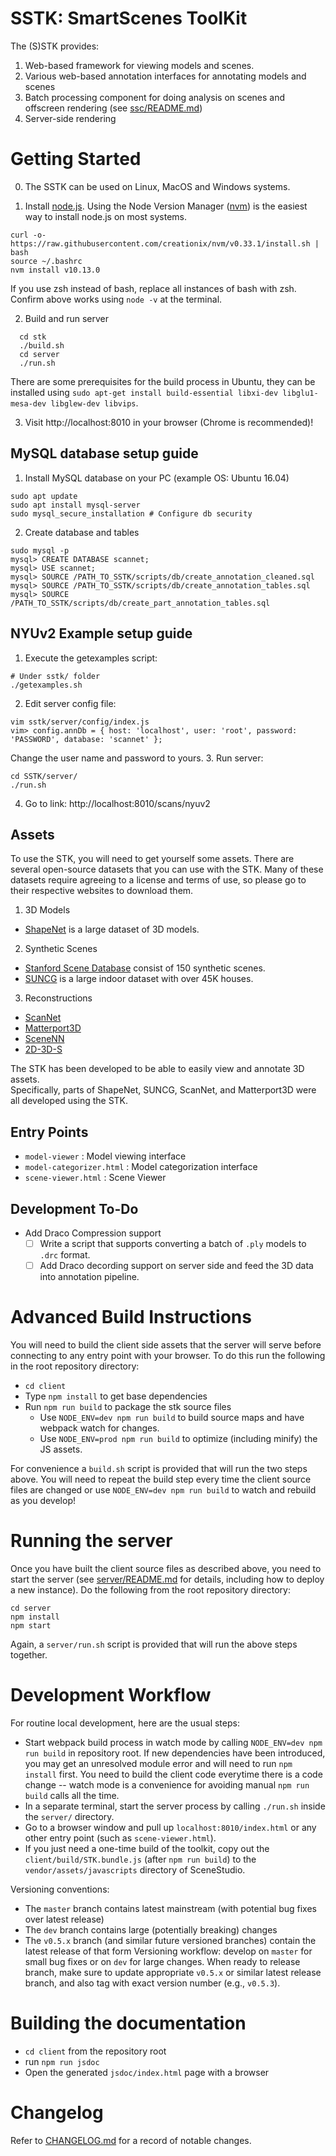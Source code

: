 SSTK: SmartScenes ToolKit
============

The (S)STK provides:

1. Web-based framework for viewing models and scenes.
1. Various web-based annotation interfaces for annotating models and scenes
1. Batch processing component for doing analysis on scenes and offscreen rendering (see [ssc/README.md](ssc/README.md))
1. Server-side rendering

# Getting Started

0. The SSTK can be used on Linux, MacOS and Windows systems.

1. Install [node.js](https://nodejs.org/).  Using the Node Version Manager ([nvm](https://github.com/creationix/nvm)) is the easiest way to install node.js on most systems.
```
curl -o- https://raw.githubusercontent.com/creationix/nvm/v0.33.1/install.sh | bash
source ~/.bashrc
nvm install v10.13.0
```
If you use zsh instead of bash, replace all instances of bash with zsh.
Confirm above works using `node -v` at the terminal.

2. Build and run server
```
  cd stk
  ./build.sh
  cd server
  ./run.sh
```
There are some prerequisites for the build process in Ubuntu, they can be installed using `sudo apt-get install build-essential libxi-dev libglu1-mesa-dev libglew-dev libvips`.

3. Visit http://localhost:8010 in your browser (Chrome is recommended)!

## MySQL database setup guide
1. Install MySQL database on your PC (example OS: Ubuntu 16.04)
```
sudo apt update
sudo apt install mysql-server
sudo mysql_secure_installation # Configure db security
```
2. Create database and tables
```
sudo mysql -p
mysql> CREATE DATABASE scannet;
mysql> USE scannet;
mysql> SOURCE /PATH_TO_SSTK/scripts/db/create_annotation_cleaned.sql
mysql> SOURCE /PATH_TO_SSTK/scripts/db/create_annotation_tables.sql
mysql> SOURCE /PATH_TO_SSTK/scripts/db/create_part_annotation_tables.sql
```

## NYUv2 Example setup guide
1. Execute the getexamples script:
```
# Under sstk/ folder
./getexamples.sh
```
2. Edit server config file:
```
vim sstk/server/config/index.js
vim> config.annDb = { host: 'localhost', user: 'root', password: 'PASSWORD', database: 'scannet' };
```
Change the user name and password to yours.
3. Run server:
```
cd SSTK/server/
./run.sh
```
4. Go to link: http://localhost:8010/scans/nyuv2

## Assets
To use the STK, you will need to get yourself some assets.  There are several open-source datasets that
you can use with the STK.  Many of these datasets require agreeing to a license and terms of use, 
so please go to their respective websites to download them.

1. 3D Models
  - [ShapeNet](www.shapenet.org) is a large dataset of 3D models.    
2. Synthetic Scenes
  - [Stanford Scene Database](http://graphics.stanford.edu/projects/scenesynth/) consist of 150 synthetic scenes.
  - [SUNCG](suncg.cs.princeton.edu) is a large indoor dataset with over 45K houses.
3. Reconstructions
  - [ScanNet](http://www.scan-net.org/) 
  - [Matterport3D](https://github.com/niessner/Matterport)
  - [SceneNN](http://people.sutd.edu.sg/~saikit/projects/sceneNN/)
  - [2D-3D-S](http://buildingparser.stanford.edu/dataset.html)

The STK has been developed to be able to easily view and annotate 3D assets.  
Specifically, parts of ShapeNet, SUNCG, ScanNet, and Matterport3D were all developed using the STK.

## Entry Points
- `model-viewer` : Model viewing interface
- `model-categorizer.html` : Model categorization interface
- `scene-viewer.html` : Scene Viewer

## Development To-Do
- Add Draco Compression support
  - [ ] Write a script that supports converting a batch of `.ply` models to `.drc` format.
  - [ ] Add Draco decording support on server side and feed the 3D data into annotation pipeline.

Advanced Build Instructions
==================

You will need to build the client side assets that the server will serve before connecting to any entry point with your browser. To do this run the following in the root repository directory:
* `cd client`
* Type `npm install` to get base dependencies
* Run `npm run build` to package the stk source files
  * Use `NODE_ENV=dev npm run build` to build source maps and have webpack watch for changes.
  * Use `NODE_ENV=prod npm run build` to optimize (including minify) the JS assets.

For convenience a `build.sh` script is provided that will run the two steps above.
You will need to repeat the build step every time the client source files are changed or use `NODE_ENV=dev npm run build` to watch and rebuild as you develop!

Running the server
==================
Once you have built the client source files as described above, you need to start the server (see [server/README.md](server/README.md) for details, including how to deploy a new instance).
Do the following from the root repository directory:
```
cd server
npm install
npm start
```  
Again, a `server/run.sh` script is provided that will run the above steps together.

Development Workflow
======================
For routine local development, here are the usual steps:
* Start webpack build process in watch mode by calling `NODE_ENV=dev npm run build` in repository root.  If new dependencies have been introduced, you may get an unresolved module error and will need to run `npm install` first.  You need to build the client code everytime there is a code change -- watch mode is a convenience for avoiding manual `npm run build` calls all the time.
* In a separate terminal, start the server process by calling `./run.sh` inside the `server/` directory.
* Go to a browser window and pull up `localhost:8010/index.html` or any other entry point (such as `scene-viewer.html`).
* If you just need a one-time build of the toolkit, copy out the `client/build/STK.bundle.js` (after `npm run build`) to the `vendor/assets/javascripts` directory of SceneStudio.

Versioning conventions:
- The `master` branch contains latest mainstream (with potential bug fixes over latest release)
- The `dev` branch contains large (potentially breaking) changes
- The `v0.5.x` branch (and similar future versioned branches) contain the latest release of that form
Versioning workflow: develop on `master` for small bug fixes or on `dev` for large changes. When ready to release branch, make sure to update appropriate `v0.5.x` or similar latest release branch, and also tag with exact version number (e.g., `v0.5.3`).

Building the documentation
==========================
- `cd client` from the repository root
- run `npm run jsdoc`
- Open the generated `jsdoc/index.html` page with a browser

Changelog
=========

Refer to [CHANGELOG.md](CHANGELOG.md) for a record of notable changes.

